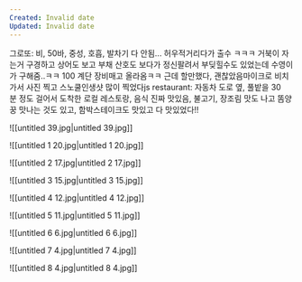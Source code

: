 ```yaml
---
Created: Invalid date
Updated: Invalid date
---
```

그로또: 비, 50바, 중성, 호흡, 발차기 다 안됨... 허우적거리다가 출수 ㅋㅋㅋ 거북이 자는거 구경하고 상어도 보고 부채 산호도 보다가 정신팔려서 부딪힐수도 있었는데 수영이가 구해줌..ㅋㅋ 100 계단 장비매고 올라옴ㅋㅋ 근데 할만했다, 괜찮았음마이크로 비치가서 사진 찍고 스노쿨인생샷 많이 찍었다js restaurant: 자동차 도로 옆, 풀밭을 30분 정도 걸어서 도착한 로컬 레스토랑, 음식 진짜 맛있음, 불고기, 장조림 맛도 나고 똠양꿍 맛나는 것도 있고, 함박스테이크도 맛있고 다 맛있었다!!

![[untitled 39.jpg|untitled 39.jpg]]

![[untitled 1 20.jpg|untitled 1 20.jpg]]

![[untitled 2 17.jpg|untitled 2 17.jpg]]

![[untitled 3 15.jpg|untitled 3 15.jpg]]

![[untitled 4 12.jpg|untitled 4 12.jpg]]

![[untitled 5 11.jpg|untitled 5 11.jpg]]

![[untitled 6 6.jpg|untitled 6 6.jpg]]

![[untitled 7 4.jpg|untitled 7 4.jpg]]

![[untitled 8 4.jpg|untitled 8 4.jpg]]